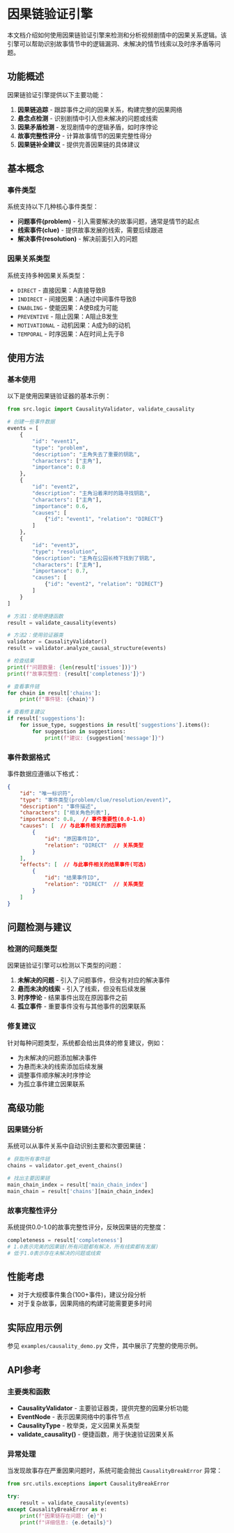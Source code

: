 # 因果链验证引擎

本文档介绍如何使用因果链验证引擎来检测和分析视频剧情中的因果关系逻辑。该引擎可以帮助识别故事情节中的逻辑漏洞、未解决的情节线索以及时序矛盾等问题。

## 功能概述

因果链验证引擎提供以下主要功能：

1. **因果链追踪** - 跟踪事件之间的因果关系，构建完整的因果网络
2. **悬念点检测** - 识别剧情中引入但未解决的问题或线索
3. **因果矛盾检测** - 发现剧情中的逻辑矛盾，如时序悖论
4. **故事完整性评分** - 计算故事情节的因果完整性得分
5. **因果链补全建议** - 提供完善因果链的具体建议

## 基本概念

### 事件类型

系统支持以下几种核心事件类型：

- **问题事件(problem)** - 引入需要解决的故事问题，通常是情节的起点
- **线索事件(clue)** - 提供故事发展的线索，需要后续跟进
- **解决事件(resolution)** - 解决前面引入的问题

### 因果关系类型

系统支持多种因果关系类型：

- `DIRECT` - 直接因果：A直接导致B
- `INDIRECT` - 间接因果：A通过中间事件导致B
- `ENABLING` - 使能因果：A使B成为可能
- `PREVENTIVE` - 阻止因果：A阻止B发生
- `MOTIVATIONAL` - 动机因果：A成为B的动机
- `TEMPORAL` - 时序因果：A在时间上先于B

## 使用方法

### 基本使用

以下是使用因果链验证器的基本示例：

```python
from src.logic import CausalityValidator, validate_causality

# 创建一些事件数据
events = [
    {
        "id": "event1",
        "type": "problem",
        "description": "主角失去了重要的钥匙",
        "characters": ["主角"],
        "importance": 0.8
    },
    {
        "id": "event2",
        "description": "主角沿着来时的路寻找钥匙",
        "characters": ["主角"],
        "importance": 0.6,
        "causes": [
            {"id": "event1", "relation": "DIRECT"}
        ]
    },
    {
        "id": "event3",
        "type": "resolution",
        "description": "主角在公园长椅下找到了钥匙",
        "characters": ["主角"],
        "importance": 0.7,
        "causes": [
            {"id": "event2", "relation": "DIRECT"}
        ]
    }
]

# 方法1：使用便捷函数
result = validate_causality(events)

# 方法2：使用验证器类
validator = CausalityValidator()
result = validator.analyze_causal_structure(events)

# 检查结果
print(f"问题数量: {len(result['issues'])}")
print(f"故事完整性: {result['completeness']}")

# 查看事件链
for chain in result['chains']:
    print(f"事件链: {chain}")

# 查看修复建议
if result['suggestions']:
    for issue_type, suggestions in result['suggestions'].items():
        for suggestion in suggestions:
            print(f"建议: {suggestion['message']}")
```

### 事件数据格式

事件数据应遵循以下格式：

```json
{
    "id": "唯一标识符",
    "type": "事件类型(problem/clue/resolution/event)",
    "description": "事件描述",
    "characters": ["相关角色列表"],
    "importance": 0.8,  // 事件重要性(0.0-1.0)
    "causes": [  // 与此事件相关的原因事件
        {
            "id": "原因事件ID",
            "relation": "DIRECT"  // 关系类型
        }
    ],
    "effects": [  // 与此事件相关的结果事件(可选)
        {
            "id": "结果事件ID",
            "relation": "DIRECT"  // 关系类型
        }
    ]
}
```

## 问题检测与建议

### 检测的问题类型

因果链验证引擎可以检测以下类型的问题：

1. **未解决的问题** - 引入了问题事件，但没有对应的解决事件
2. **悬而未决的线索** - 引入了线索，但没有后续发展
3. **时序悖论** - 结果事件出现在原因事件之前
4. **孤立事件** - 重要事件没有与其他事件的因果联系

### 修复建议

针对每种问题类型，系统都会给出具体的修复建议，例如：

- 为未解决的问题添加解决事件
- 为悬而未决的线索添加后续发展
- 调整事件顺序解决时序悖论
- 为孤立事件建立因果联系

## 高级功能

### 因果链分析

系统可以从事件关系中自动识别主要和次要因果链：

```python
# 获取所有事件链
chains = validator.get_event_chains()

# 找出主要因果链
main_chain_index = result['main_chain_index']
main_chain = result['chains'][main_chain_index]
```

### 故事完整性评分

系统提供0.0-1.0的故事完整性评分，反映因果链的完整度：

```python
completeness = result['completeness']
# 1.0表示完美的因果链(所有问题都有解决，所有线索都有发展)
# 低于1.0表示存在未解决的问题或线索
```

## 性能考虑

- 对于大规模事件集合(100+事件)，建议分段分析
- 对于复杂故事，因果网络的构建可能需要更多时间

## 实际应用示例

参见 `examples/causality_demo.py` 文件，其中展示了完整的使用示例。

## API参考

### 主要类和函数

- **CausalityValidator** - 主要验证器类，提供完整的因果分析功能
- **EventNode** - 表示因果网络中的事件节点
- **CausalityType** - 枚举类，定义因果关系类型
- **validate_causality()** - 便捷函数，用于快速验证因果关系

### 异常处理

当发现故事存在严重因果问题时，系统可能会抛出 `CausalityBreakError` 异常：

```python
from src.utils.exceptions import CausalityBreakError

try:
    result = validate_causality(events)
except CausalityBreakError as e:
    print(f"因果链存在问题: {e}")
    print(f"详细信息: {e.details}")
``` 